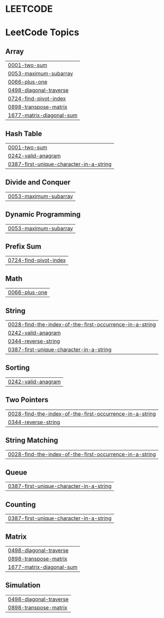 # LEETCODE
<!---LeetCode Topics Start-->
# LeetCode Topics
## Array
|  |
| ------- |
| [0001-two-sum](https://github.com/puneet23205/LEETCODE/tree/master/0001-two-sum) |
| [0053-maximum-subarray](https://github.com/puneet23205/LEETCODE/tree/master/0053-maximum-subarray) |
| [0066-plus-one](https://github.com/puneet23205/LEETCODE/tree/master/0066-plus-one) |
| [0498-diagonal-traverse](https://github.com/puneet23205/LEETCODE/tree/master/0498-diagonal-traverse) |
| [0724-find-pivot-index](https://github.com/puneet23205/LEETCODE/tree/master/0724-find-pivot-index) |
| [0898-transpose-matrix](https://github.com/puneet23205/LEETCODE/tree/master/0898-transpose-matrix) |
| [1677-matrix-diagonal-sum](https://github.com/puneet23205/LEETCODE/tree/master/1677-matrix-diagonal-sum) |
## Hash Table
|  |
| ------- |
| [0001-two-sum](https://github.com/puneet23205/LEETCODE/tree/master/0001-two-sum) |
| [0242-valid-anagram](https://github.com/puneet23205/LEETCODE/tree/master/0242-valid-anagram) |
| [0387-first-unique-character-in-a-string](https://github.com/puneet23205/LEETCODE/tree/master/0387-first-unique-character-in-a-string) |
## Divide and Conquer
|  |
| ------- |
| [0053-maximum-subarray](https://github.com/puneet23205/LEETCODE/tree/master/0053-maximum-subarray) |
## Dynamic Programming
|  |
| ------- |
| [0053-maximum-subarray](https://github.com/puneet23205/LEETCODE/tree/master/0053-maximum-subarray) |
## Prefix Sum
|  |
| ------- |
| [0724-find-pivot-index](https://github.com/puneet23205/LEETCODE/tree/master/0724-find-pivot-index) |
## Math
|  |
| ------- |
| [0066-plus-one](https://github.com/puneet23205/LEETCODE/tree/master/0066-plus-one) |
## String
|  |
| ------- |
| [0028-find-the-index-of-the-first-occurrence-in-a-string](https://github.com/puneet23205/LEETCODE/tree/master/0028-find-the-index-of-the-first-occurrence-in-a-string) |
| [0242-valid-anagram](https://github.com/puneet23205/LEETCODE/tree/master/0242-valid-anagram) |
| [0344-reverse-string](https://github.com/puneet23205/LEETCODE/tree/master/0344-reverse-string) |
| [0387-first-unique-character-in-a-string](https://github.com/puneet23205/LEETCODE/tree/master/0387-first-unique-character-in-a-string) |
## Sorting
|  |
| ------- |
| [0242-valid-anagram](https://github.com/puneet23205/LEETCODE/tree/master/0242-valid-anagram) |
## Two Pointers
|  |
| ------- |
| [0028-find-the-index-of-the-first-occurrence-in-a-string](https://github.com/puneet23205/LEETCODE/tree/master/0028-find-the-index-of-the-first-occurrence-in-a-string) |
| [0344-reverse-string](https://github.com/puneet23205/LEETCODE/tree/master/0344-reverse-string) |
## String Matching
|  |
| ------- |
| [0028-find-the-index-of-the-first-occurrence-in-a-string](https://github.com/puneet23205/LEETCODE/tree/master/0028-find-the-index-of-the-first-occurrence-in-a-string) |
## Queue
|  |
| ------- |
| [0387-first-unique-character-in-a-string](https://github.com/puneet23205/LEETCODE/tree/master/0387-first-unique-character-in-a-string) |
## Counting
|  |
| ------- |
| [0387-first-unique-character-in-a-string](https://github.com/puneet23205/LEETCODE/tree/master/0387-first-unique-character-in-a-string) |
## Matrix
|  |
| ------- |
| [0498-diagonal-traverse](https://github.com/puneet23205/LEETCODE/tree/master/0498-diagonal-traverse) |
| [0898-transpose-matrix](https://github.com/puneet23205/LEETCODE/tree/master/0898-transpose-matrix) |
| [1677-matrix-diagonal-sum](https://github.com/puneet23205/LEETCODE/tree/master/1677-matrix-diagonal-sum) |
## Simulation
|  |
| ------- |
| [0498-diagonal-traverse](https://github.com/puneet23205/LEETCODE/tree/master/0498-diagonal-traverse) |
| [0898-transpose-matrix](https://github.com/puneet23205/LEETCODE/tree/master/0898-transpose-matrix) |
<!---LeetCode Topics End-->